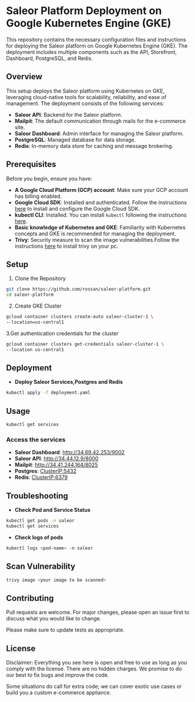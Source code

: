 # Saleor Platform Deployment on Google Kubernetes Engine (GKE)

This repository contains the necessary configuration files and instructions for deploying the Saleor platform on Google Kubernetes Engine (GKE). The deployment includes multiple components such as the API, Storefront, Dashboard, PostgreSQL, and Redis.

## Overview
This setup deploys the Saleor platform using Kubernetes on GKE, leveraging cloud-native tools for scalability, reliability, and ease of management. The deployment consists of the following services:

- **Saleor API**: Backend for the Saleor platform.
- **Mailpit**: The default communication through mails for the e-commerce site.
- **Saleor Dashboard**: Admin interface for managing the Saleor platform.
- **PostgreSQL**: Managed database for data storage.
- **Redis**: In-memory data store for caching and message brokering.

## Prerequisites

Before you begin, ensure you have:

- **A Google Cloud Platform (GCP) account**: Make sure your GCP account has billing enabled.
- **Google Cloud SDK**: Installed and authenticated. Follow the instructions [here](https://cloud.google.com/sdk) to install and configure the Google Cloud SDK.
- **kubectl CLI**: Installed. You can install `kubectl` following the instructions [here](https://kubernetes.io/docs/tasks/tools/).
- **Basic knowledge of Kubernetes and GKE**: Familiarity with Kubernetes concepts and GKE is recommended for managing the deployment.
- **Trivy**: Security measure to scan the image vulnerabilities.Follow the instructions [here](https://aquasecurity.github.io/trivy/v0.18.3/installation/) to install trivy on your pc.

## Setup

1. Clone the Repository

```bash
git clone https://github.com/rossan/saleor-platform.git
cd saleor-platform

```
2. Create GKE Cluster

```bash
gcloud container clusters create-auto saleor-cluster-1 \
--location=us-central1

```

3.Get authentication credentials for the cluster

```bash 
gcloud container clusters get-credentials saleor-cluster-1 \
--location us-central1
```

## Deployment

- **Deploy Saleor Services,Postgres and Redis**
```bash
kubectl apply -f deployment.yaml
```

## Usage

```python
kubectl get services
```

### Access the services

- **Saleor Dashboard**: <http://34.69.42.253/9002>
- **Saleor API**: <http://34.44.12.9/8000>
- **Mailpit**: <http://34.41.244.164/8025>
- **Postgres**: <ClusterIP:5432>
- **Redis**: <ClusterIP:6379>

## Troubleshooting

- **Check Pod and Service Status**
```bash
kubectl get pods -n saleor
kubectl get services
```
- **Check logs of pods**
```bash
kubectl logs <pod-name> -n saleor

```

## Scan Vulnerability

```bash
trivy image <your image to be scanned>
```

## Contributing

Pull requests are welcome. For major changes, please open an issue first
to discuss what you would like to change.

Please make sure to update tests as appropriate.

## License

Disclaimer: Everything you see here is open and free to use as long as you comply with the license. There are no hidden charges. We promise to do our best to fix bugs and improve the code.

Some situations do call for extra code; we can cover exotic use cases or build you a custom e-commerce appliance.